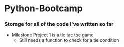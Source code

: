 # Python-Bootcamp

### Storage for all of the code I've written so far
  - Milestone Project 1 is a tic tac toe game
    - Still needs a function to check for a tie condition
